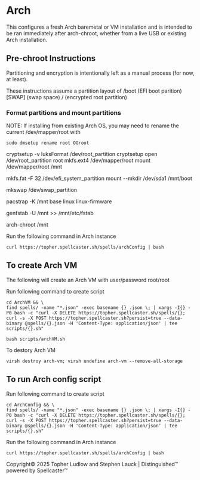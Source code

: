 # Arch
This configures a fresh Arch baremetal or VM installation and is intended to be ran immediately after arch-chroot, whether from a live USB or existing Arch installation.

## Pre-chroot Instructions

Partitioning and encryption is intentionally left as a manual process (for now, at least).

These instructions assume a partition layout of
/boot (EFI boot parition)
[SWAP] (swap space)
/ (encrypted root partition)

### Format partitions and mount partitions

NOTE: If installing from existing Arch OS, you may need to rename the current /dev/mapper/root with
```shell
sudo dmsetup rename root OGroot
```

cryptsetup -v luksFormat /dev/root_partition
cryptsetup open /dev/root_partition root
mkfs.ext4 /dev/mapper/root
mount /dev/mapper/root /mnt

mkfs.fat -F 32 /dev/efi_system_partition
mount --mkdir /dev/sda1 /mnt/boot

mkswap /dev/swap_partition

pacstrap -K /mnt base linux linux-firmware

genfstab -U /mnt >> /mnt/etc/fstab

arch-chroot /mnt

Run the following command in Arch instance
```shell
curl https://topher.spellcaster.sh/spells/archConfig | bash
```

## To create Arch VM

The following will create an Arch VM with user/password root/root

Run following command to create script
```shell
cd ArchVM && \
find spells/ -name "*.json" -exec basename {} .json \; | xargs -I{} -P0 bash -c "curl -X DELETE https://topher.spellcaster.sh/spells/{}; curl -s -X POST https://topher.spellcaster.sh?persist=true --data-binary @spells/{}.json -H 'Content-Type: application/json' | tee scripts/{}.sh"

```

```shell
bash scripts/archVM.sh
```

To destory Arch VM
```shell
virsh destroy arch-vm; virsh undefine arch-vm --remove-all-storage
```

## To run Arch config script

Run following command to create script
```shell
cd ArchConfig && \
find spells/ -name "*.json" -exec basename {} .json \; | xargs -I{} -P0 bash -c "curl -X DELETE https://topher.spellcaster.sh/spells/{}; curl -s -X POST https://topher.spellcaster.sh?persist=true --data-binary @spells/{}.json -H 'Content-Type: application/json' | tee scripts/{}.sh"
```

Run the following command in Arch instance
```shell
curl https://topher.spellcaster.sh/spells/archConfig | bash
```


Copyright© 2025 Topher Ludlow and Stephen Lauck | Distinguished™ powered by Spellcaster™